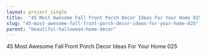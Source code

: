 ```yaml
---
layout: project_single
title:  "45 Most Awesome Fall Front Porch Decor Ideas For Your Home 025"
slug: "45-most-awesome-fall-front-porch-decor-ideas-for-your-home-025"
parent: "beautiful-halloween-home-decor"
---
```

45 Most Awesome Fall Front Porch Decor Ideas For Your Home 025
